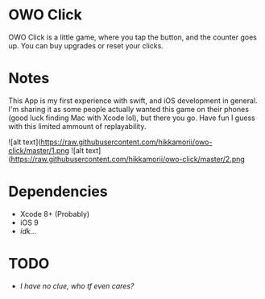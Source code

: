 # OWO Click
OWO Click is a little game, where you tap the button, and the counter goes up. You can buy upgrades or reset your clicks.

Notes
=====
This App is my first experience with swift, and iOS development in general. I'm sharing it as some people actually wanted this game on their phones (good luck finding Mac with Xcode lol), but there you go. Have fun I guess with this limited ammount of replayability.

![alt text](https://raw.githubusercontent.com/hikkamorii/owo-click/master/1.png
![alt text](https://raw.githubusercontent.com/hikkamorii/owo-click/master/2.png

Dependencies
=====
* Xcode 8+ (Probably)
* iOS 9
* *idk...*

TODO
====
* *I have no clue, who tf even cares?*
